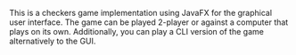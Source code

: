 This is a checkers game implementation using JavaFX for the graphical user interface. 
The game can be played 2-player or against a computer that plays on its own. 
Additionally, you can play a CLI version of the game alternatively to the GUI.